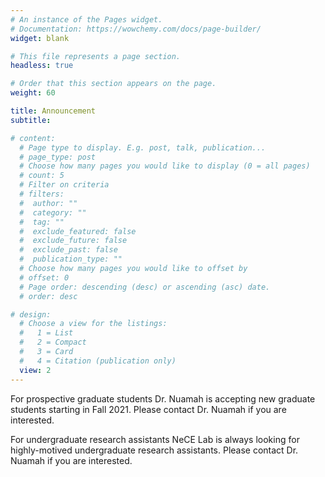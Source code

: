 ```yaml
---
# An instance of the Pages widget.
# Documentation: https://wowchemy.com/docs/page-builder/
widget: blank

# This file represents a page section.
headless: true

# Order that this section appears on the page.
weight: 60

title: Announcement
subtitle:

# content:
  # Page type to display. E.g. post, talk, publication...
  # page_type: post
  # Choose how many pages you would like to display (0 = all pages)
  # count: 5
  # Filter on criteria
  # filters:
  #  author: ""
  #  category: ""
  #  tag: ""
  #  exclude_featured: false
  #  exclude_future: false
  #  exclude_past: false
  #  publication_type: ""
  # Choose how many pages you would like to offset by
  # offset: 0
  # Page order: descending (desc) or ascending (asc) date.
  # order: desc

# design:
  # Choose a view for the listings:
  #   1 = List
  #   2 = Compact
  #   3 = Card
  #   4 = Citation (publication only)
  view: 2
---
```

For prospective graduate students
Dr. Nuamah is accepting new graduate students starting in Fall 2021. Please contact Dr. Nuamah if you are interested. 

For undergraduate research assistants
NeCE Lab is always looking for highly-motived undergraduate research assistants. Please contact Dr. Nuamah if you are interested. 
